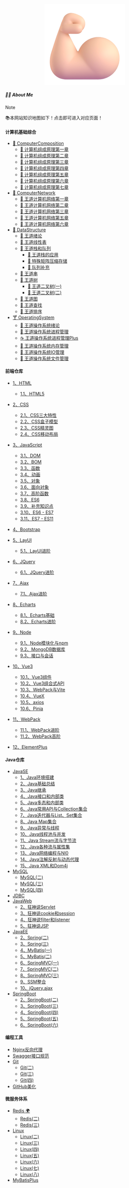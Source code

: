 <p align="center">
    <a href="https://blog.csdn.net/Augenstern_QXL">
        <img src="./static/logo/Flexed%20Biceps%20Light%20Skin%20Tone.png" alt="Brain"/>
    </a>
</p>

<h5>👨‍🎓 About Me</h5>



> [!NOTE]
> 📚本网站知识地图如下！点击即可进入对应页面！

<!-- tabs:start -->

#### **计算机基础综合**
- [🍬 ComputerComposition](/cs408/ComputerComposition/)
  - [🍦 计算机组成原理第一章](/cs408/ComputerComposition/王道计组第一章(一).md)
  - [🍧 计算机组成原理第二章](/cs408/ComputerComposition/计组第二章.md)
  - [🍨 计算机组成原理第三章](/cs408/ComputerComposition/第三章存储系统.md)
  - [🍩 计算机组成原理第四章](/cs408/ComputerComposition/计组第四章指令系统.md)
  - [🍪 计算机组成原理第五章](/cs408/ComputerComposition/王道计组第五章中央处理器.md)
  - [🍰 计算机组成原理第六章](/cs408/ComputerComposition/王道计组第六章总线.md)
  - [🥧 计算机组成原理第七章](/cs408/ComputerComposition/王道计组第七章IO系统.md)
- [🌰 ComputerNetwork](/cs408/ComputerNetwork/)
  - [🥑 王道计算机网络第一章](/cs408/ComputerNetwork/王道计网(一).md)
  - [🍆 王道计算机网络第二章](/cs408/ComputerNetwork/王道计网(二).md)
  - [🥔 王道计算机网络第三章](/cs408/ComputerNetwork/王道计网(三).md)
  - [🥕 王道计算机网络第五章](/cs408/ComputerNetwork/计网第五章.md)
  - [🌽 王道计算机网络第六章](/cs408/ComputerNetwork/计网第六章.md)
- [🍒 DataStructure](/cs408/DataStructure/)
  - [🍇 王道绪论](/cs408/DataStructure/王道绪论.md)
  - [🍈 王道线性表](/cs408/DataStructure/王道线性表.md)
  - [🍉 王道栈和队列](/cs408/DataStructure/王道栈和队列.md)
    - [🍊 王道栈的应用](/cs408/DataStructure/王道栈的应用.md)
    - [🍋 特殊矩阵压缩存储](/cs408/DataStructure/王道特殊矩阵的压缩存储.md)
    - [🍌 队列补充](/cs408/DataStructure/王道队列.md)
  - [🍍 王道串](/cs408/DataStructure/王道串.md)
  - [🥭 王道树](/cs408/DataStructure/王卓树.md)
    - [🍎 王道二叉树(一)](/cs408/DataStructure/王道二叉树.md)
    - [🍏 王道二叉树(二)](/cs408/DataStructure/王道二叉树(二).md)
  - [🍐 王道图](/cs408/DataStructure/王道图(一).md)
  - [🍑 王道查找](/cs408/DataStructure/王道查找(一).md)
  - [🍒 王道排序](/cs408/DataStructure/王道排序.md)
- [🍸 OperatingSystem](/cs408/OperatingSystem/)
  - [🍼 王道操作系统绪论](/cs408/OperatingSystem/王道OS绪论(一).md)
  - [🥛 王道操作系统进程管理](/cs408/OperatingSystem/王道OS第二章进程管理.md)
  - [☕ 王道操作系统进程管理Plus](/cs408/OperatingSystem/王道OS第二章进程管理(二).md)
  - [🍵 王道操作系统内存管理](/cs408/OperatingSystem/【王道】操作系统OS第三章内存管理.md)
  - [🍾 王道操作系统IO管理](/cs408/OperatingSystem/【王道】操作系统OS第四章文件管理.md)
  - [🍷 王道操作系统文件管理](/cs408/OperatingSystem/【王道】操作系统OS第五章IO管理.md)










#### **前端仓库**

- [1、HTML](/web/HTML/HTML(一).md)
    - [1.1、HTML5](/web/HTML/HTML5(二).md)

- [2、CSS](/web/CSS/CSS(一).md)
    - [2.1、CSS三大特性](/web/CSS/CSS(二).md)
    - [2.2、CSS盒子模型](/web/CSS/CSS(三).md)
    - [2.3、CSS精灵图](/web/CSS/CSS(四).md)
    - [2.4、CSS移动布局](/web/CSS/CSS(五).md)

- [3、JavaScript](/web/JavaScript/JavaScript(一).md)
    - [3.1、DOM](/web/JavaScript/JavaScript(二)_DOM.md)
    - [3.2、BOM](/web/JavaScript/JavaScript(三)_BOM.md)
    - [3.3、函数](/web/JavaScript/JavaScript(四)_函数.md)
    - [3.4、动画](/web/JavaScript/JavaScript(四).md)
    - [3.5、对象](/web/JavaScript/JavaScript(五)_对象.md)
    - [3.6、面向对象](/web/JavaScript/JS面向对象(六)_面向对象.md)
    - [3.7、高阶函数](/web/JavaScript/JS面向对象(七)_高阶函数.md)
    - [3.8、ES6](/web/JavaScript/JavaScript(九)_ES6.md)
    - [3.9、补充知识点](/web/JavaScript/JavaScript(八)_补充知识点.md)
    - [3.10、ES6 - ES7](/web/JavaScript/尚硅谷ES6.md)
    - [3.11、ES7 - ES11](/web/JavaScript/尚硅谷ES6(二).md)
- [4、Bootstrap](/web/Bootstrap/Bootstrap(一).md)
- [5、LayUI](/web/LayUI/LayUI.md)
    - [5.1、LayUI进阶](/web/LayUI/LayUI(二).md)
- [6、JQuery](/web/JQuery/jQuery.md)
    - [6.1、JQuery进阶](/web/JQuery/jQuery(二).md)
- [7、Ajax](/web/AJAX/黑马Ajax.md)
    - [7.1、Ajax进阶](/web/AJAX/黑马Ajax(二).md)
- [8、Echarts](/web/Echarts/Echarts.md)
    - [8.1、Echarts基础](/web/Echarts/Echarts(二).md)
    - [8.2、Echarts进阶](/web/Echarts/Echarts(三).md)
- [9、Node](/web/Node/01_尚硅谷Node.md)
    - [9.1、Node模块化与npm](/web/Node/02_尚硅谷Node.md)
    - [9.2、MongoDB数据库](/web/Node/03_尚硅谷Mongodb.md)
    - [9.3、接口与会话](/web/Node/04_尚硅谷Node.md)
- [10、Vue3](/web/Vue3/Vue3(一).md)
    - [10.1、Vue3组件](/web/Vue3/Vue3(二).md)
    - [10.2、Vue3组合式API](/web/Vue3/Vue3(三).md)
    - [10.3、WebPack与Vite](/web/Vue3/Vue3(四).md)
    - [10.4、VueX](/web/Vue3/Vue3(五).md)
    - [10.5、axios](/web/Vue3/axios(一).md)
    - [10.6、Pinia](/web/Vue3/Pinia(一).md)
- [11、WebPack](/web/WebPack/01_尚硅谷WebPack5.md)
    - [11.1、WebPack进阶](/web/WebPack/02_尚硅谷WebPack5.md)
    - [11.2、WebPack高阶](/web/WebPack/03_尚硅谷WebPack5.md)
- [12、ElementPlus](/web/ElementPlus/01_Element%20Plus.md)

#### **Java仓库**

- [JavaSE](/java/)
    - [1、Java环境搭建](/java/javase/00.java环境搭建.md)
    - [2、Java基础总结](/java/javase/00_java基础大总结.md)
    - [3、Java继承](/java/javase/01_Java继承.md)
    - [4、Java接口和内部类](/java/javase/02_Java_接口和内部类.md)
    - [5、Java多态和内部类](/java/javase/03_Java_多态和内部类.md)
    - [6、Java常用API与Collection集合](/java/javase/04_Java_常用API与Collection集合.md)
    - [7、Java迭代器与List、Set集合](/java/javase/05_Java_迭代器与List、Set集合.md)
    - [8、Java Map集合](/java/javase/06_Java_Map集合.md)
    - [9、Java异常与线程](/java/javase/07_Java_异常与线程.md)
    - [10、Java线程池与并发](/java/javase/08_Java_线程池与并发.md)
    - [11、Java Stream流与字节流](/java/javase/09_Java_Stream流与字节流.md)
    - [12、Java各种流与属性集](/java/javase/10_Java_各种流与属性集.md)
    - [13、Java网络编程与NI0](/java/javase/11_Java_网络编程与NIO.md)
    - [14、Java注解反射与动态代理](/java/javase/12_Java_注解反射与动态代理.md)
    - [15、Java XML和Dom4j](/java/javase/13_Java_XML和Dom4j.md)
- [MySQL](/java/mysql/黑马MySQL(一).md)
    - [MySQL(二)](/java/mysql/黑马MySQL(二).md)
    - [MySQL(三)](/java/mysql/黑马MySQL(三).md)
    - [MySQL(四)](/java/mysql/黑马MySQL(四).md)
- [JDBC](/java/jdbc/狂神说JDBC.md)
- [JavaWeb](/java/javaweb/狂神说Tomcat.md)
    - [2、狂神说Servlet](/java/javaweb/狂神说Servlet.md)
    - [3、狂神说cookie和session](/java/javaweb/cookie和session.md)
    - [4、狂神说filter和listener](/java/javaweb/过滤器和监听器.md)
    - [5、狂神说JSP](/java/javaweb/狂神说JSP.md)
- [JavaEE](/java/javaee/传智spring(一).md)
    - [2、Spring(二)](/java/javaee/传智spring(二).md)
    - [3、Spring(三)](/java/javaee/传智spring(三).md)
    - [4、MyBatis(一)](/java/javaee/传智mybatis.md)
    - [5、MyBatis(二)](/java/javaee/传智mybatis(二).md)
    - [6、SpringMVC(一)](/java/javaee/传智springMVC.md)
    - [7、SpringMVC(二)](/java/javaee/传智springMVC(二).md)
    - [8、SpringMVC(三)](/java/javaee/传智springMVC(三).md)
    - [9、SSM整合](/java/javaee/SSM整合.md)
    - [10、jQuery.ajax](/java/javaee/SSM框架课程扩展之Ajax学习.md)
- [SpringBoot](/java/springboot/三更SpringBoot(一).md)
    - [2、SpringBoot(二)](/java/springboot/三更SpringBoot(二).md)
    - [3、SpringBoot(三)](/java/springboot/三更SpringBoot(三).md)
    - [4、SpringBoot(四)](/java/springboot/三更SpringBoot(四).md)
    - [5、SpringBoot(五)](/java/springboot/三更SpringBoot(五).md)
    - [6、SpringBoot(六)](/java/springboot/三更SpringBoot(六).md)


#### **编程工具**

- [Nginx反向代理](/uTools/Nginx/狂神说Nginx.md)
- [Swagger接口规范](/uTools/Swagger/01_Swagger.md)
- [Git](/uTools/Git/尚硅谷Git.md)
    - [Git(二)](/uTools/Git/尚硅谷Git(二).md)
    - [Git(三)](/uTools/Git/尚硅谷Git(三).md)
    - [Git(四)](/uTools/Git/尚硅谷Git(四).md)
- [GitHub美化](/uTools/GitHub/Github美化.md)


#### **微服务体系**

- [Redis 🌍](/MicroServices/redis/redis(一).md)
    - [Redis(二)](/MicroServices/redis/redis(二).md)
    - [Redis(三)](/MicroServices/redis/redis(三).md)
- [Linux](/MicroServices/linux/韩顺平Linux.md)
    - [Linux(二)](/MicroServices/linux/韩顺平Linux(二).md)
    - [Linux(三)](/MicroServices/linux/韩顺平Linux(三).md)
    - [Linux(四)](/MicroServices/linux/韩顺平Linux(四).md)
    - [Linux(五)](/MicroServices/linux/韩顺平Linux(五).md)
    - [Linux(六)](/MicroServices/linux/韩顺平Linux(六).md)
    - [Linux(七)](/MicroServices/linux/韩顺平Linux(七).md)
    - [Linux(八)](/MicroServices/linux/韩顺平Linux(八).md)
- [MyBatisPlus](/MicroServices/mybatisplus/01-MybatisPlus-基础篇.md)

<!-- tabs:end -->








